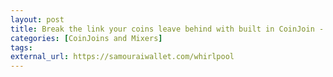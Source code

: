 ```yaml
---
layout: post
title: Break the link your coins leave behind with built in CoinJoin - Whirlpool
categories: [CoinJoins and Mixers]
tags: 
external_url: https://samouraiwallet.com/whirlpool
---
```

